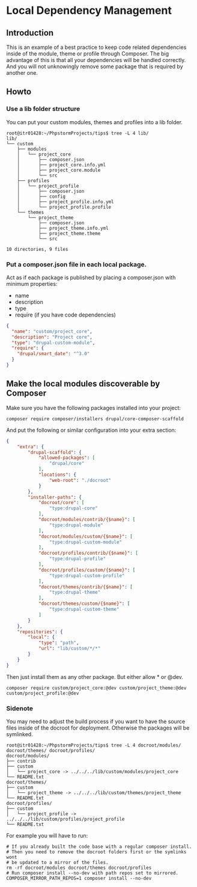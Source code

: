 # Local Dependency Management

## Introduction

This is an example of a best practice to keep code related dependencies inside of the module, theme or profile through
Composer. The big advantage of this is that all your dependencies will be handled correctly. And you will not
unknowingly remove some package that is required by another one.

## Howto

### Use a lib folder structure

You can put your custom modules, themes and profiles into a lib folder.

```shell
root@itr01428:~/PhpstormProjects/tips$ tree -L 4 lib/
lib/
└── custom
    ├── modules
    │   └── project_core
    │       ├── composer.json
    │       ├── project_core.info.yml
    │       ├── project_core.module
    │       └── src
    ├── profiles
    │   └── project_profile
    │       ├── composer.json
    │       ├── config
    │       ├── project_profile.info.yml
    │       └── project_profile.profile
    └── themes
        └── project_theme
            ├── composer.json
            ├── project_theme.info.yml
            ├── project_theme.theme
            └── src

10 directories, 9 files
```

### Put a composer.json file in each local package.

Act as if each package is published by placing a composer.json with minimum properties:

* name
* description
* type
* require (if you have code dependencies)

```json
{
  "name": "custom/project_core",
  "description": "Project core",
  "type": "drupal-custom-module",
  "require": {
    "drupal/smart_date": "^3.0"
  }
}
```

## Make the local modules discoverable by Composer

Make sure you have the following packages installed into your project:

```shell
composer require composer/installers drupal/core-composer-scaffold
```

And put the following or similar configuration into your extra section:

```json
{
    "extra": {
        "drupal-scaffold": {
            "allowed-packages": [
                "drupal/core"
            ],
            "locations": {
                "web-root": "./docroot"
            }
        },
        "installer-paths": {
            "docroot/core": [
                "type:drupal-core"
            ],
            "docroot/modules/contrib/{$name}": [
                "type:drupal-module"
            ],
            "docroot/modules/custom/{$name}": [
                "type:drupal-custom-module"
            ],
            "docroot/profiles/contrib/{$name}": [
                "type:drupal-profile"
            ],
            "docroot/profiles/custom/{$name}": [
                "type:drupal-custom-profile"
            ],
            "docroot/themes/contrib/{$name}": [
                "type:drupal-theme"
            ],
            "docroot/themes/custom/{$name}": [
                "type:drupal-custom-theme"
            ]
        }
    },
    "repositories": {
        "local": {
            "type": "path",
            "url": "lib/custom/*/*"
        }
    }
}
```
Then just install them as any other package. But either allow * or @dev.

```shell
composer require custom/project_core:@dev custom/project_theme:@dev custom/project_profile:@dev
```

### Sidenote

You may need to adjust the build process if you want to have the source files inside of the docroot for deployment.
Otherwise the packages will be symlinked.

```shell
root@itr01428:~/PhpstormProjects/tips$ tree -L 4 docroot/modules/ docroot/themes/ docroot/profiles/
docroot/modules/
├── contrib
├── custom
│   └── project_core -> ../../../lib/custom/modules/project_core
└── README.txt
docroot/themes/
├── custom
│   └── project_theme -> ../../../lib/custom/themes/project_theme
└── README.txt
docroot/profiles/
├── custom
│   └── project_profile -> ../../../lib/custom/profiles/project_profile
└── README.txt

```


For example you will have to run:

```shell
# If you already built the code base with a regular composer install.
# Then you need to remove the docroot folders first or the symlinks wont
# be updated to a mirror of the files.
rm -rf docroot/modules docroot/themes docroot/profiles
# Run composer install --no-dev with path repos set to mirrored.
COMPOSER_MIRROR_PATH_REPOS=1 composer install --no-dev
```








